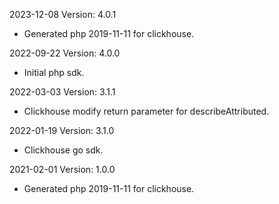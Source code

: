 2023-12-08 Version: 4.0.1
- Generated php 2019-11-11 for clickhouse.

2022-09-22 Version: 4.0.0
- Initial php sdk.

2022-03-03 Version: 3.1.1
- Clickhouse modify return parameter for describeAttributed.

2022-01-19 Version: 3.1.0
- Clickhouse go sdk.

2021-02-01 Version: 1.0.0
- Generated php 2019-11-11 for clickhouse.

